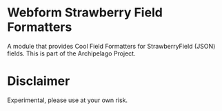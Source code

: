 # Webform Strawberry Field Formatters
A module that provides Cool Field Formatters for StrawberryField (JSON) fields. This is part of the Archipelago Project.

# Disclaimer
Experimental, please use at your own risk.
